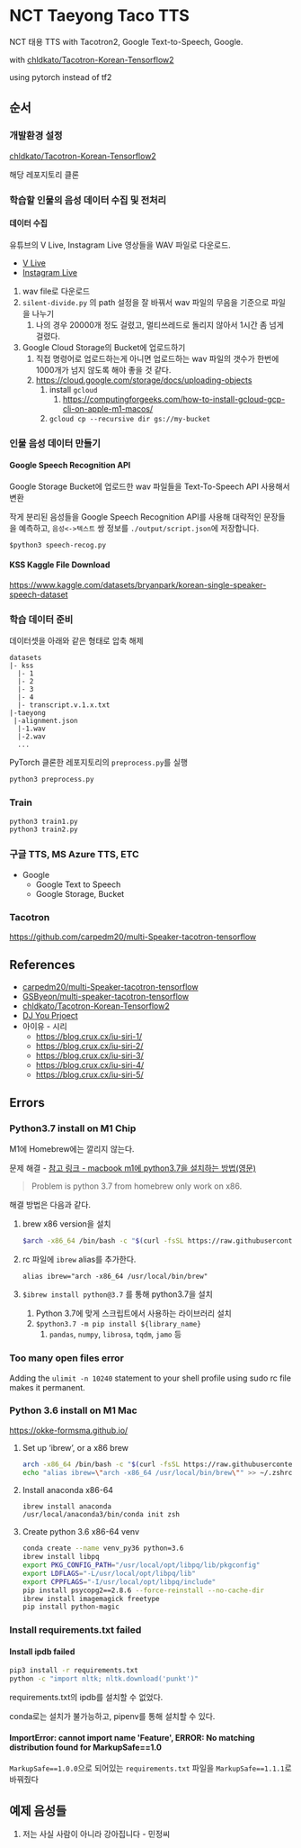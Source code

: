 # NCT Taeyong Taco TTS

NCT 태용 TTS with Tacotron2, Google Text-to-Speech, Google.

with [chldkato/Tacotron-Korean-Tensorflow2](https://github.com/chldkato/Tacotron-Korean-Tensorflow2)

using pytorch instead of tf2

## 순서

### 개발환경 설정

[chldkato/Tacotron-Korean-Tensorflow2](https://github.com/chldkato/Tacotron-Korean-Tensorflow2)

해당 레포지토리 클론

### 학습할 인물의 음성 데이터 수집 및 전처리

#### 데이터 수집

유튜브의 V Live, Instagram Live 영상들을 WAV 파일로 다운로드.

* [V Live](https://youtube.com/playlist?list=PLPwEopeBCewQlMIZGGUKyT3yip2GDFJoL)
* [Instagram Live](https://youtube.com/playlist?list=PLA8UnQkZ80qiovpOZlo6N7_J3OYr6CP9H)

1. wav file로 다운로드
2. `silent-divide.py` 의 path 설정을 잘 바꿔서 wav 파일의 무음을 기준으로 파일을 나누기
   1. 나의 경우 20000개 정도 걸렸고, 멀티쓰레드로 돌리지 않아서 1시간 좀 넘게 걸렸다.
3. Google Cloud Storage의 Bucket에 업로드하기
   1. 직접 명령어로 업로드하는게 아니면 업로드하는 wav 파일의 갯수가 한번에 1000개가 넘지 않도록 해야 좋을 것 같다.
   2. <https://cloud.google.com/storage/docs/uploading-objects>
      1. install `gcloud`
         1. <https://computingforgeeks.com/how-to-install-gcloud-gcp-cli-on-apple-m1-macos/>
      2. `gcloud cp --recursive dir gs://my-bucket`

### 인물 음성 데이터 만들기

#### Google Speech Recognition API

Google Storage Bucket에 업로드한 wav 파일들을 Text-To-Speech API 사용해서 변환

작게 분리된 음성들을 Google Speech Recognition API를 사용해 대략적인 문장들을 예측하고, `음성<->텍스트` 쌍 정보를 `./output/script.json`에 저장합니다.

`$python3 speech-recog.py`

#### KSS Kaggle File Download

<https://www.kaggle.com/datasets/bryanpark/korean-single-speaker-speech-dataset>

### 학습 데이터 준비

데이터셋을 아래와 같은 형태로 압축 해제

```text
datasets
|- kss
  |- 1
  |- 2
  |- 3
  |- 4
  |- transcript.v.1.x.txt
|-taeyong
 |-alignment.json
  |-1.wav
  |-2.wav
  ...

```


PyTorch 클론한 레포지토리의 `preprocess.py`를 실행

```bash
python3 preprocess.py
```

### Train

```sh
python3 train1.py
python3 train2.py
```

### 구글 TTS, MS Azure TTS, ETC

* Google
  * Google Text to Speech
  * Google Storage, Bucket

### Tacotron

<https://github.com/carpedm20/multi-Speaker-tacotron-tensorflow>

## References

* [carpedm20/multi-Speaker-tacotron-tensorflow](https://github.com/carpedm20/multi-Speaker-tacotron-tensorflow)
* [GSByeon/multi-speaker-tacotron-tensorflow](https://github.com/GSByeon/multi-speaker-tacotron-tensorflow/blob/master/README_ko.md)
* [chldkato/Tacotron-Korean-Tensorflow2](https://github.com/chldkato/Tacotron-Korean-Tensorflow2)
* [DJ You Prjoect](https://welcome-to-dewy-world.tistory.com/106)
* 아이유 - 시리
  * <https://blog.crux.cx/iu-siri-1/>
  * <https://blog.crux.cx/iu-siri-2/>
  * <https://blog.crux.cx/iu-siri-3/>
  * <https://blog.crux.cx/iu-siri-4/>
  * <https://blog.crux.cx/iu-siri-5/>

## Errors

### Python3.7 install on M1 Chip

M1에 Homebrew에는 깔리지 않는다.

문제 해결 - [참고 링크 - macbook m1에 python3.7을 설치하는 방법(영문)](https://diewland.medium.com/how-to-install-python-3-7-on-macbook-m1-87c5b0fcb3b5)

  > Problem is python 3.7 from homebrew only work on x86.

해결 방법은 다음과 같다.

1. brew x86 version을 설치

    ```bash
    $arch -x86_64 /bin/bash -c "$(curl -fsSL https://raw.githubusercontent.com/Homebrew/install/master/install.sh)"
    ```

2. rc 파일에 `ibrew` alias를 추가한다.

    `alias ibrew="arch -x86_64 /usr/local/bin/brew"`

3. `$ibrew install python@3.7` 를 통해 python3.7을 설치
   1. Python 3.7에 맞게 스크립트에서 사용하는 라이브러리 설치
   2. `$python3.7 -m pip install ${library_name}`
      1. `pandas`, `numpy`, `librosa`, `tqdm`, `jamo` 등

### Too many open files error

Adding the `ulimit -n 10240` statement to your shell profile using sudo rc file makes it permanent.

### Python 3.6 install on M1 Mac

<https://okke-formsma.github.io/>

1. Set up ‘ibrew’, or a x86 brew

    ```sh
    arch -x86_64 /bin/bash -c "$(curl -fsSL https://raw.githubusercontent.com/Homebrew/install/HEAD/install.sh)"
    echo "alias ibrew=\"arch -x86_64 /usr/local/bin/brew\"" >> ~/.zshrc
    ```

2. Install anaconda x86-64

    ```sh
    ibrew install anaconda
    /usr/local/anaconda3/bin/conda init zsh
    ```

3. Create python 3.6 x86-64 venv

    ```sh
    conda create --name venv_py36 python=3.6
    ibrew install libpq
    export PKG_CONFIG_PATH="/usr/local/opt/libpq/lib/pkgconfig"
    export LDFLAGS="-L/usr/local/opt/libpq/lib"
    export CPPFLAGS="-I/usr/local/opt/libpq/include"
    pip install psycopg2==2.8.6 --force-reinstall --no-cache-dir
    ibrew install imagemagick freetype
    pip install python-magic
    ```

### Install requirements.txt failed

#### Install ipdb failed

```sh
pip3 install -r requirements.txt
python -c "import nltk; nltk.download('punkt')"
```

requirements.txt의 ipdb를 설치할 수 없었다.

conda로는 설치가 불가능하고, pipenv를 통해 설치할 수 있다.

#### ImportError: cannot import name 'Feature', ERROR: No matching distribution found for MarkupSafe==1.0

`MarkupSafe==1.0.0`으로 되어있는 `requirements.txt` 파일을 `MarkupSafe==1.1.1`로 바꿔줬다



## 예제 음성들

1. 저는 사실 사람이 아니라 강아집니다 - 민정씨
